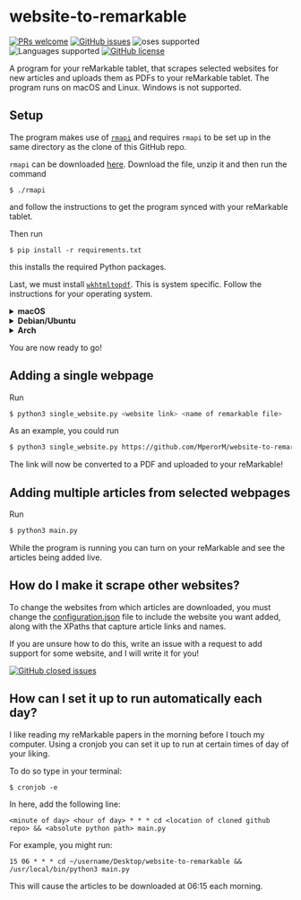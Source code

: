 # website-to-remarkable

[![PRs welcome](https://img.shields.io/badge/PRs-welcome-brightgreen?style=flat-square)][makeAPullRequest]
[![GitHub issues](https://img.shields.io/github/issues/MperorM/website-to-remarkable?style=flat-square)][issues]
![oses supported](https://img.shields.io/badge/platform-macos%20%7C%20linux-lightgray?style=flat-square)
![Languages supported](https://img.shields.io/badge/python-3.6%20%7C%203.7%20%7C%203.8-blue?style=flat-square)
[![GitHub license](https://img.shields.io/github/license/MperorM/website-to-remarkable?style=flat-square)][license]

A program for your reMarkable tablet, that scrapes selected websites for new articles and uploads them as PDFs to your reMarkable tablet. The program runs on macOS and Linux. Windows is not supported.


## Setup 
The program makes use of [`rmapi`][rmapi] and requires `rmapi` to be set up in the same directory as the clone of this GitHub repo.

`rmapi` can be downloaded [here][rmapi]. Download the file, unzip it and then run the command

```
$ ./rmapi
```

and follow the instructions to get the program synced with your reMarkable tablet.

Then run

```
$ pip install -r requirements.txt 
```

this installs the required Python packages.

Last, we must install [`wkhtmltopdf`][wkhtmltopdf]. This is system specific. Follow the instructions for your operating system.


<details>
<summary><b>macOS</b></summary>

Run

```bash
$ brew cask install wkhtmltopdf
```

If you do not have [`brew`][brew] installed, you must first run

```bash
$ /usr/bin/ruby -e "$(curl -fsSL https://raw.githubusercontent.com/Homebrew/install/master/install)"
```
</details>


<details>
<summary><b>Debian/Ubuntu</b></summary>

Run

```bash
$ sudo apt-get install wkhtmltopdf
```
</details>


<details>
<summary><b>Arch</b></summary>

Run

```bash
$ sudo pacman -S wkhtmltopdf
```
</details>


You are now ready to go!

## Adding a single webpage
Run

```bash
$ python3 single_website.py <website link> <name of remarkable file>
```

As an example, you could run

```bash
$ python3 single_website.py https://github.com/MperorM/website-to-remarkable github_page.pdf
```

The link will now be converted to a PDF and uploaded to your reMarkable!

## Adding multiple articles from selected webpages
Run

```bash
$ python3 main.py
```

While the program is running you can turn on your reMarkable and see the articles being added live.

## How do I make it scrape other websites?

To change the websites from which articles are downloaded, you must change the [configuration.json](configuration.json) file to include the website you want added, along with the XPaths that capture article links and names.

If you are unsure how to do this, write an issue with a request to add support for some website, and I will write it for you!

[![GitHub closed issues](https://img.shields.io/github/issues-closed-raw/MperorM/website-to-remarkable?style=social)][issuesCloded]



## How can I set it up to run automatically each day?
I like reading my reMarkable papers in the morning before I touch my computer. Using a cronjob you can set it up to run at certain times of day of your liking.

To do so type in your terminal:

```
$ cronjob -e
```

In here, add the following line:

```
<minute of day> <hour of day> * * * cd <location of cloned github repo> && <absolute python path> main.py
```

For example, you might run:

```
15 06 * * * cd ~/username/Desktop/website-to-remarkable && /usr/local/bin/python3 main.py
```

This will cause the articles to be downloaded at 06:15 each morning.


[license]: https://github.com/MperorM/website-to-remarkable/blob/master/LICENSE
[issues]: https://github.com/MperorM/website-to-remarkable/issues
[issuesCloded]: https://github.com/MperorM/website-to-remarkable/issues?q=is%3Aissue+is%3Aclosed
[wkhtmltopdf]: https://wkhtmltopdf.org
[rmapi]: https://github.com/juruen/rmapi/releases
[makeAPullRequest]: https://makeapullrequest.com
[brew]: https://brew.sh
